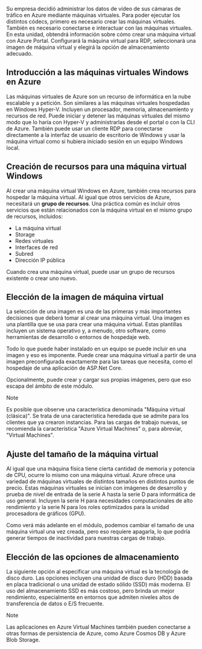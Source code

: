 Su empresa decidió administrar los datos de vídeo de sus cámaras de tráfico en Azure mediante máquinas virtuales. Para poder ejecutar los distintos códecs, primero es necesario crear las máquinas virtuales. También es necesario conectarse e interactuar con las máquinas virtuales. En esta unidad, obtendrá información sobre cómo crear una máquina virtual con Azure Portal. Configurará la máquina virtual para RDP, seleccionará una imagen de máquina virtual y elegirá la opción de almacenamiento adecuado.

## <a name="introduction-to-windows-virtual-machines-in-azure"></a>Introducción a las máquinas virtuales Windows en Azure

Las máquinas virtuales de Azure son un recurso de informática en la nube escalable y a petición. Son similares a las máquinas virtuales hospedadas en Windows Hyper-V. Incluyen un procesador, memoria, almacenamiento y recursos de red. Puede iniciar y detener las máquinas virtuales del mismo modo que lo haría con Hyper-V y administrarlas desde el portal o con la CLI de Azure. También puede usar un cliente RDP para conectarse directamente a la interfaz de usuario de escritorio de Windows y usar la máquina virtual como si hubiera iniciado sesión en un equipo Windows local.

## <a name="create-resources-for-a-windows-vm"></a>Creación de recursos para una máquina virtual Windows

Al crear una máquina virtual Windows en Azure, también crea recursos para hospedar la máquina virtual. Al igual que otros servicios de Azure, necesitará un **grupo de recursos**. Una práctica común es incluir otros servicios que están relacionados con la máquina virtual en el mismo grupo de recursos, incluidos:

* La máquina virtual
* Storage
* Redes virtuales 
* Interfaces de red
* Subred
* Dirección IP pública

Cuando crea una máquina virtual, puede usar un grupo de recursos existente o crear uno nuevo.

## <a name="choose-the-vm-image"></a>Elección de la imagen de máquina virtual

La selección de una imagen es una de las primeras y más importantes decisiones que deberá tomar al crear una máquina virtual. Una imagen es una plantilla que se usa para crear una máquina virtual. Estas plantillas incluyen un sistema operativo y, a menudo, otro software, como herramientas de desarrollo o entornos de hospedaje web.

Todo lo que puede haber instalado en un equipo se puede incluir en una imagen y eso es imponente. Puede crear una máquina virtual a partir de una imagen preconfigurada exactamente para las tareas que necesita, como el hospedaje de una aplicación de ASP.Net Core.

Opcionalmente, puede crear y cargar sus propias imágenes, pero que eso escapa del ámbito de este módulo.

> [!Note] 
> Es posible que observe una característica denominada "Máquina virtual (clásica)". Se trata de una característica heredada que se admite para los clientes que ya crearon instancias. Para las cargas de trabajo nuevas, se recomienda la característica "Azure Virtual Machines" o, para abreviar, "Virtual Machines".

## <a name="sizing-your-vm"></a>Ajuste del tamaño de la máquina virtual

Al igual que una máquina física tiene cierta cantidad de memoria y potencia de CPU, ocurre lo mismo con una máquina virtual. Azure ofrece una variedad de máquinas virtuales de distintos tamaños en distintos puntos de precio. Estas máquinas virtuales se inician con imágenes de desarrollo y prueba de nivel de entrada de la serie A hasta la serie D para informática de uso general. Incluyen la serie H para necesidades computacionales de alto rendimiento y la serie N para los roles optimizados para la unidad procesadora de gráficos (GPU).

Como verá más adelante en el módulo, podemos cambiar el tamaño de una máquina virtual una vez creada, pero eso requiere apagarla, lo que podría generar tiempos de inactividad para nuestras cargas de trabajo.

## <a name="choosing-storage-options"></a>Elección de las opciones de almacenamiento

La siguiente opción al especificar una máquina virtual es la tecnología de disco duro. Las opciones incluyen una unidad de disco duro (HDD) basada en placa tradicional o una unidad de estado sólido (SSD) más moderna. El uso del almacenamiento SSD es más costoso, pero brinda un mejor rendimiento, especialmente en entornos que admiten niveles altos de transferencia de datos o E/S frecuente.

> [!Note] 
> Las aplicaciones en Azure Virtual Machines también pueden conectarse a otras formas de persistencia de Azure, como Azure Cosmos DB y Azure Blob Storage.
